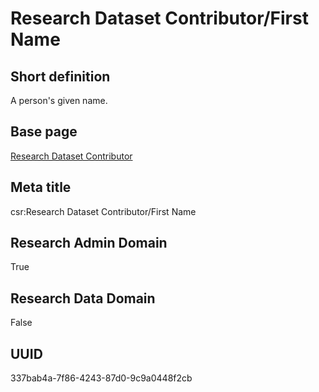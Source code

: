 # Research Dataset Contributor/First Name
## Short definition
A person's given name.
## Base page
[Research Dataset Contributor](https://github.com/EuroCRIS/CASRAI-Dictionairies/blob/main/Objects/Research%20Dataset%20Contributor.md)
## Meta title
csr:Research Dataset Contributor/First Name
## Research Admin Domain
True
## Research Data Domain
False
## UUID
337bab4a-7f86-4243-87d0-9c9a0448f2cb
